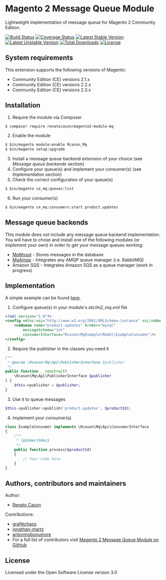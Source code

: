 # Magento 2 Message Queue Module
Lightweight implementation of message queue for Magento 2 Community Edition.

[![Build Status](https://travis-ci.org/renatocason/magento2-module-mq.svg?branch=master)](https://travis-ci.org/renatocason/magento2-module-mq)
[![Coverage Status](https://coveralls.io/repos/github/renatocason/magento2-module-mq/badge.svg?branch=master)](https://coveralls.io/github/renatocason/magento2-module-mq?branch=master)
[![Latest Stable Version](https://poser.pugx.org/renatocason/magento2-module-mq/v/stable)](https://packagist.org/packages/renatocason/magento2-module-mq)
[![Latest Unstable Version](https://poser.pugx.org/renatocason/magento2-module-mq/v/unstable)](https://packagist.org/packages/renatocason/magento2-module-mq)
[![Total Downloads](https://poser.pugx.org/renatocason/magento2-module-mq/downloads)](https://packagist.org/packages/renatocason/magento2-module-mq)
[![License](https://poser.pugx.org/renatocason/magento2-module-mq/license)](https://packagist.org/packages/renatocason/magento2-module-mq)

## System requirements
This extension supports the following versions of Magento:

*	Community Edition (CE) versions 2.1.x
*	Community Edition (CE) versions 2.2.x
*	Community Edition (CE) versions 2.3.x

## Installation
1. Require the module via Composer
```bash
$ composer require renatocason/magento2-module-mq
```

2. Enable the module
```bash
$ bin/magento module:enable Rcason_Mq
$ bin/magento setup:upgrade
```

3. Install a message queue backend extension of your choice (see _Message queue backends_ section)
4. Configure your queue(s) and implement your consumer(s) (see _Implementation_ section)
5. Check the correct configuration of your queue(s)
```bash
$ bin/magento ce_mq:queues:list
```
6. Run your consumer(s)
```bash
$ bin/magento ce_mq:consumers:start product.updates
```

## Message queue backends
This module does not include any message queue backend implementation.
You will have to chose and install one of the following modules (or implement your own) in order to get your message queues working:
* [MqMysql](https://github.com/renatocason/magento2-module-mq-mysql) - Stores messages in the database
* [MqAmqp](https://github.com/renatocason/magento2-module-mq-amqp) - Integrates any AMQP queue manager (i.e. RabbitMQ)
* Amazon SQS - Integrates Amazon SQS as a queue manager (work in progress)

## Implementation
A simple example can be found [here](https://github.com/renatocason/magento2-module-mq-example).

1. Configure queue(s) in your module's _etc/m2_mq.xml_ file
```xml
<?xml version="1.0"?>
<config xmlns:xsi="http://www.w3.org/2001/XMLSchema-instance" xsi:noNamespaceSchemaLocation="urn:magento:module:Rcason_Mq:etc/ce_mq.xsd">
    <ceQueue name="product.updates" broker="mysql"
        messageSchema="int"
        consumerInterface="Rcason\MqExample\Model\ExampleConsumer"/>
</config>
```
2. Require the publisher in the classes you need it
```php
/**
 * @param \Rcason\Mq\Api\PublisherInterface $publisher
 */
public function __construct(
    \Rcason\Mq\Api\PublisherInterface $publisher
) {
    $this->publisher = $publisher;
}
```
3. Use it to queue messages
```php
$this->publisher->publish('product.updates', $productId);
```
4. Implement your consumer(s)
```php
class ExampleConsumer implements \Rcason\Mq\Api\ConsumerInterface
{
    /**
     * {@inheritdoc}
     */
    public function process($productId)
    {
        // Your code here
    }
}
```

## Authors, contributors and maintainers

Author:
- [Renato Cason](https://github.com/renatocason)

Contributions:
- [grafikchaos](https://github.com/grafikchaos)
- [jonathan-martz](https://github.com/jonathan-martz)
- [antoninobonumore](https://github.com/antoninobonumore)
- For a full list of contributors visit [Magento 2 Message Queue Module on GitHub](https://github.com/renatocason/magento2-module-mq/graphs/contributors)

## License
Licensed under the Open Software License version 3.0
